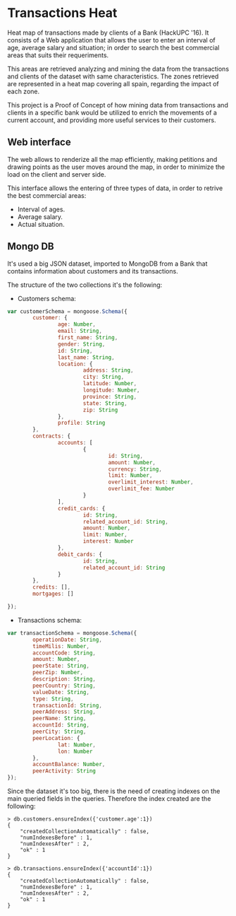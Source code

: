# Transactions Heat
Heat map of transactions made by clients of a Bank (HackUPC '16). It consists of a Web application that allows the user to enter an interval of age, average salary and situation; in order to search the best commercial areas that suits their requeriments.

This areas are retrieved analyzing and mining the data from the transactions and clients of the dataset with same characteristics. The zones retrieved are represented in a heat map covering all spain, regarding the impact of each zone.

This project is a Proof of Concept of how mining data from transactions and clients in a specific bank would be utilized to enrich the movements of a current account, and providing more useful services to their customers.

## Web interface

The web allows to renderize all the map efficiently, making petitions and drawing points as the user moves around the map, in order to minimize the load on the client and server side.

This interface allows the entering of three types of data, in order to retrive the best commercial areas:
 - Interval of ages.
 - Average salary.
 - Actual situation.

## Mongo DB
It's used a big JSON dataset, imported to MongoDB from a Bank that contains information about customers and its transactions.

The structure of the two collections it's the following:

- Customers schema:

```JavaScript
var customerSchema = mongoose.Schema({
        customer: {
                age: Number,
                email: String,
                first_name: String,
                gender: String,
                id: String,
                last_name: String,
                location: {
                        address: String,
                        city: String,
                        latitude: Number,
                        longitude: Number,
                        province: String,
                        state: String,
                        zip: String
                },
                profile: String
        },
        contracts: {
                accounts: [
                        {
                                id: String,
                                amount: Number,
                                currency: String,
                                limit: Number,
                                overlimit_interest: Number,
                                overlimit_fee: Number
                        }
                ],
                credit_cards: {
                        id: String,
                        related_account_id: String,
                        amount: Number,
                        limit: Number,
                        interest: Number
                },
                debit_cards: {
                        id: String,
                        related_account_id: String
                }
        },
        credits: [],
        mortgages: []

});
```

- Transactions schema:
```JavaScript
var transactionSchema = mongoose.Schema({
        operationDate: String,
        timeMilis: Number,
        accountCode: String,
        amount: Number,
        peerState: String,
        peerZip: Number,
        description: String,
        peerCountry: String,
        valueDate: String,
        type: String,
        transactionId: String,
        peerAddress: String,
        peerName: String,
        accountId: String,
        peerCity: String,
        peerLocation: {
                lat: Number,
                lon: Number
        },
        accountBalance: Number,
        peerActivity: String
});
```

Since the dataset it's too big, there is the need of creating indexes on the main queried fields in the queries. Therefore the index created are the following:

```
> db.customers.ensureIndex({'customer.age':1})
{
	"createdCollectionAutomatically" : false,
	"numIndexesBefore" : 1,
	"numIndexesAfter" : 2,
	"ok" : 1
}

> db.transactions.ensureIndex({'accountId':1})
{
	"createdCollectionAutomatically" : false,
	"numIndexesBefore" : 1,
	"numIndexesAfter" : 2,
	"ok" : 1
}
```
